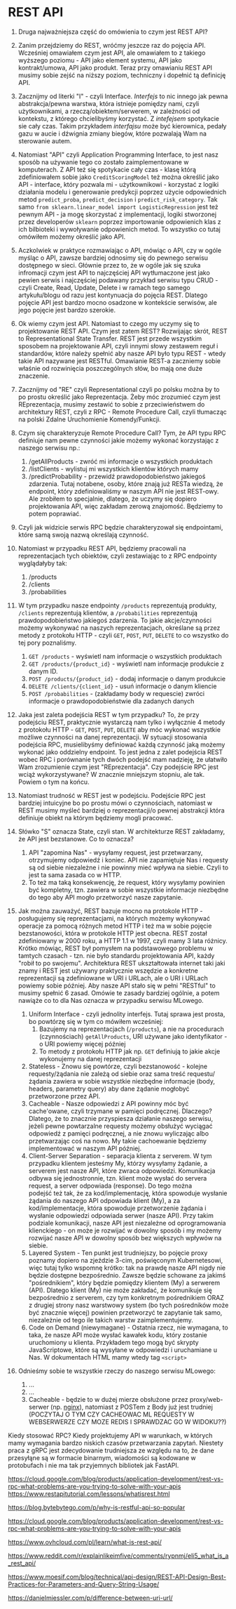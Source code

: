 # REST API

1. Druga najważniejsza część do omówienia to czym jest REST API? 
2. Zanim przejdziemy do REST, wróćmy jeszcze raz do pojęcia API. Wcześniej omawiałem czym jest API, ale omawiałem to z takiego wyższego poziomu - API jako element systemu, API jako kontrakt/umowa, API jako produkt. Teraz przy omawianiu REST API musimy sobie zejść na niższy poziom, techniczny i dopełnić tą definicję API.
3. Zacznijmy od literki "I" - czyli Interface. *Interfejs* to nic innego jak pewna abstrakcja/pewna warstwa, która istnieje pomiędzy nami, czyli użytkownikami, a rzeczą/obiektem/serwerem, w zależności od kontekstu, z którego chcielibyśmy korzystać. Z *intefejsem* spotykacie sie cały czas. Takim przykładem *interfajsu* może być kierownica, pedały gazu w aucie i dźwignia zmiany biegów, które pozwalają Wam na sterowanie autem.
4. Natomiast "API" czyli Application Programming Interface, to jest nasz sposób na używanie tego co zostało zaimplementowane w komputerach. Z API też się spotykacie cały czas - klasę którą zdefiniowałem sobie jako `CreditScoringModel` też można określić jako API - interface, który pozwala mi - użytkownikowi - korzystać z logiki działania modelu i generowanie predykcji poprzez użycie odpowiednich metod `predict_proba`, `predict_decision` i `predict_risk_category`. Tak samo `from sklearn.linear_model import LogisticRegression` jest też pewnym API - ja mogę skorzystać z implementacji, logiki stworzonej przez developerów `sklearn` poprzez importowanie odpowienich klas z ich bilbioteki i wywoływanie odpowienich metod. To wszystko co tutaj omówiłem możemy określić jako API.
5. Aczkolwiek w praktyce rozmawiając o API, mówiąc o API, czy w ogóle myśląc o API, zawsze bardziej odnosimy się do pewnego serwisu dostępnego w sieci. Głównie przez to, że w ogóle jak się szuka infromacji czym jest API to najczęściej API wytłumaczone jest jako pewien serwis i najczęściej podawany przykład serwisu typu CRUD - czyli Create, Read, Update, Delete i w ramach tego samego artykułu/blogu od razu jest kontynuacja do pojęcia REST. Dlatego pojęcie API jest bardzo mocno osadzone w kontekście serwisów, ale jego pojęcie jest bardzo szerokie.
6. Ok wiemy czym jest API. Natomiast to czego my uczymy się to projektowanie REST API. Czym jest zatem REST? Rozwijając skrót, REST to Representational State Transfer. REST jest przede wszystkim sposobem na projektowanie API, czyli innymi słowy zestawem reguł i standardów, które należy spełnić aby nasze API było typu REST - wtedy takie API nazywane jest RESTful. Omawianie REST-a zaczniemy sobie właśnie od rozwinięcia poszczególnych słów, bo mają one duże znaczenie.
7. Zacznijmy od "RE" czyli Representational czyli po polsku można by to po prostu określić jako Reprezentacja. Żeby móc zrozumieć czym jest REprezentacja, musimy zestawić to sobie z przeciwieństwem do architektury REST, czyli z RPC - Remote Procedure Call, czyli tłumacząc na polski Zdalne Uruchomienie Komendy/Funkcji. 
8. Czym się charakteryzuje Remote Procedure Call? Tym, że API typu RPC definiuje nam pewne czynności jakie możemy wykonać korzystając z naszego serwisu np.:
	1. /getAllProducts - zwróć mi informacje o wszystkich produktach
	2. /listClients - wylistuj mi wszystkich klientów których mamy
	3. /predictProbability - przewidź prawdopodobieństwo jakiegoś zdarzenia. Tutaj notabene, osoby, które znają już RESTa wiedzą, że endpoint, który zdefiniowaliśmy w naszym API nie jest REST-owy. Ale zrobiłem to specjalnie, dlatego, że uczymy się dopiero projektowania API, więc zakładam zerową znajomość. Będziemy to potem poprawiać. 
9. Czyli jak widzicie serwis RPC będzie charakteryzował się endpointami, które samą swoją nazwą określają czynność.
10. Natomiast w przypadku REST API, będziemy pracowali na reprezentacjach tych obiektów, czyli zestawiając to z RPC endpointy wyglądałyby tak:
	1. /products
	2. /clients
	3. /probabilities
11. W tym przypadku nasze endpointy `/products` reprezentują produkty, `/clients` reprezentują klientów, a `/probabilities` reprezentują prawdopodobieństwo jakiegoś zdarzenia. To jakie akcje/czynności możemy wykonywać na naszych reprezentacjach, określane są przez metody z protokołu HTTP - czyli `GET`, `POST`, `PUT`, `DELETE` to co wszystko do tej pory poznaliśmy.
	1. `GET /products` - wyświetl nam informacje o wszystkich produktach
	2. `GET /products/{product_id}` - wyświetl nam informacje produkcie z danym ID.
	3. `POST /products/{product_id}` - dodaj informacje o danym produkcie
	4. `DELETE /clients/{client_id}` - usuń informacje o danym kliencie
	5. `POST /probabilities` - (zakładamy body w requescie) zwróci informacje o prawdopodobieństwie dla zadanych danych
12. Jaka jest zaleta podejścia REST w tym przypadku? To, że przy podejściu REST, praktycznie wystarczą nam tylko i wyłącznie 4 metody z protokołu HTTP - `GET`, `POST`, `PUT`, `DELETE` aby móc wykonać wszystkie możliwe czynności na danej reprezentacji. W sytuacji stosowania podejścia RPC, musielibyśmy definiować każdą czynność jaką możemy wykonać jako oddzielny endpoint. To jest jedna z zalet podejścia REST wobec RPC i porównanie tych dwóch podejść mam nadzieję, że ułatwiło Wam zrozumienie czym jest "REprezentacja". Czy podejście RPC jest wciąż wykorzystywane? W znacznie mniejszym stopniu, ale tak. Powiem o tym na końcu.
13. Natomiast trudność w REST jest w podejściu. Podejście RPC jest bardziej intuicyjne bo po prostu mówi o czynnościach, natomiast w REST musimy myśleć bardziej o reprezentacji/o pewnej abstrakcji która definiuje obiekt na którym będziemy mogli pracować. 
14. Słówko "S" oznacza State, czyli stan. W architekturze REST zakładamy, że API jest bezstanowe. Co to oznacza? 
	1. API "zapomina Nas" - wysyłamy request, jest przetwarzany, otrzymujemy odpowiedź i koniec. API nie zapamiętuje Nas i requesty są od siebie niezależne i nie powinny mieć wpływa na siebie. Czyli to jest ta sama zasada co w HTTP.
	2. To też ma taką konsekwencję, że request, który wysyłamy powinien być kompletny, tzn. zawiera w sobie wszystkie informacje niezbędne do tego aby API mogło przetworzyć nasze zapytanie.
15. Jak można zauważyć, REST bazuje mocno na protokole HTTP - posługujemy się reprezentacjami, na których możemy wykonywać operacje za pomocą różnych metod HTTP i też ma w sobie pojęcie bezstanowości, która w protokole HTTP jest obecna. REST został zdefiniowany w 2000 roku, a HTTP 1.1 w 1997, czyli mamy 3 lata różnicy. Krótko mówiąc, REST był pomysłem na podstawowego problemu w tamtych czasach - tzn. nie było standardu projektowania API, każdy "robił to po swojemu".  Architektura REST ukształtowała internet taki jaki znamy i REST jest używany praktycznie wszędzie a konkretne reprezentacji są zdefiniowane w URI i URLach, ale o URI i URLach powiemy sobie później. Aby nasze API stało się w pełni "RESTful" to musimy spełnić 6 zasad. Omówie te zasady bardziej ogólnie, a potem nawiąże co to dla Nas oznacza w przypadku serwisu MLowego.
	1. Uniform Interface - czyli jednolity interfejs. Tutaj sprawa jest prosta, bo powtórzę się w tym co mówiłem wcześniej:
		1. Bazujemy na reprezentacjach (`/products`), a nie na procedurach (czynnościach) `getAllProducts`, URI używane jako identyfikator - o URI powiemy więcej później
		2. To metody z protokołu HTTP jak np. `GET` definiują to jakie akcje wykonujemy na danej reprezentacji
	2. Stateless - Znowu się powtórze, czyli bezstanowość - kolejne requesty/żądania nie zależą od siebie oraz sama treść requestu/żądania zawiera w sobie wszystkie niezbędne informacje (body, headers, parametry query) aby dane żądanie mogłobyć przetworzone przez API.
	3. Cacheable - Nasze odpowiedzi z API powinny móc być cache'owane, czyli trzymane w pamięci podręcznej. Dlaczego? Dlatego, że to znacznie przyspiesza działanie naszego serwisu, jeżeli pewne powtarzalne requesty możemy obsłużyć wyciągać odpowiedź z pamięci podręcznej, a nie znowu wyliczając albo przetwarzając coś na nowo. My takie cachoewanie będziemy implementować w naszym API później. 
	4. Client-Server Separation - separacja klienta z serverem. W tym przypadku klientem jesteśmy My, którzy wysyłamy żądanie, a serverem jest nasze API, które zwraca odpowiedzi. Komunikacja odbywa się jednostronnie, tzn. klient może wysłać do servera request, a server odpowiada (response). 
	   Do tego można podejść też tak, że za kod/implementację, która spowoduje wysłanie żądania do naszego API odpowiada klient (My), a za kod/implementacje, która spowoduje przetworzenie żądania i wysłanie odpowiedzi odpowiada serwer (nasze API). Przy takim podziale komunikacji, nasze API jest niezależne od oprogramowania klienckiego - on może je rozwijać w dowolny sposób i my możemy rozwijać nasze API w dowolny sposób bez większych wpływów na siebie.
	5. Layered System - Ten punkt jest trudniejszy, bo pojęcie proxy poznamy dopiero na zjeździe 3-cim, poświęconym Kubernetesowi, więc tutaj tylko wspomnę krótko: tak na prawdę nasze API nigdy nie będzie dostępne bezpośrednio. Zawsze będzie schowane za jakimś "pośrednikiem", który będzie pomiędzy klientem (My) a serwerem (API). Dlatego klient (My) nie może zakładać, że komunikuje się bezpośrednio z serverem, czy tym konkretnym pośrednikiem ORAZ z drugiej strony nasz warstwowy system (bo tych pośredników może być znacznie więcej) powinien przetworzyć te zapytanie tak samo, niezależnie od tego ile takich warstw zaimplementujemy.
	6. Code on Demand (niewymagane) - Ostatnia rzecz, nie wymagana, to taka, że nasze API może wysłać kawałek kodu, który zostanie uruchomiony u klienta. Przykładem tego mogą być skrypty JavaScriptowe, które są wysyłane w odpowiedzi i uruchamiane u Nas. W dokumentach HTML mamy wtedy tag `<script>`

16. Odnieśmy sobie te wszystkie rzeczy do naszego serwisu MLowego:
	1. ...
	2. ...
	3. Cacheable - będzie to w dużej mierze obsłużone przez proxy/web-serwer (np. [nginx](https://www.nginx.com/blog/nginx-caching-guide/)), natomiast z POSTem z Body już jest trudniej (POCZYTAJ O TYM CZY CACHEOWAC ML REQUESTY W WEBSERWERZE CZY MOZE REDIS I SPRAWDZAC GO W WIDOKU??)






Kiedy stosować RPC? Kiedy projektujemy API w warunkach, w których mamy wymagania bardzo niskich czasów przetwarzania zapytań. Niestety praca z gRPC jest zdecydowanie trudniejsza ze względu na to, że dane przesyłąne są w formacie binarnym, wiadomości są kodowane w protobufach i nie ma tak przyjemnych bibliotek jak FastAPI.

https://cloud.google.com/blog/products/application-development/rest-vs-rpc-what-problems-are-you-trying-to-solve-with-your-apis
https://www.restapitutorial.com/lessons/whatisrest.html

https://blog.bytebytego.com/p/why-is-restful-api-so-popular

https://cloud.google.com/blog/products/application-development/rest-vs-rpc-what-problems-are-you-trying-to-solve-with-your-apis

https://www.ovhcloud.com/pl/learn/what-is-rest-api/

https://www.reddit.com/r/explainlikeimfive/comments/rypnmj/eli5_what_is_a_rest_api/

https://www.moesif.com/blog/technical/api-design/REST-API-Design-Best-Practices-for-Parameters-and-Query-String-Usage/

https://danielmiessler.com/p/difference-between-uri-url/